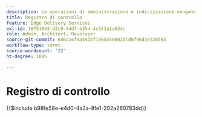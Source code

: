 ```yaml
---
description: Le operazioni di amministrazione e indicizzazione vengono registrate in un registro di controllo su cui è possibile eseguire query tramite un endpoint di amministrazione.
title: Registro di controllo
feature: Edge Delivery Services
exl-id: 18751843-d2c9-44d7-b354-4c551a1a634c
role: Admin, Architect, Developer
source-git-commit: 646ca4f4a441bf1565558002dcd6f96d3e228563
workflow-type: tm+mt
source-wordcount: '22'
ht-degree: 100%

---
```


# Registro di controllo

{{$include b98fe58e-e4d0-4a2a-8fe1-202a260783dd}}
